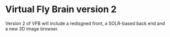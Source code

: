 # Virtual Fly Brain version 2

Version 2 of VFB will include a redisgned front, a SOLR-based back end and a new 3D image browser.
